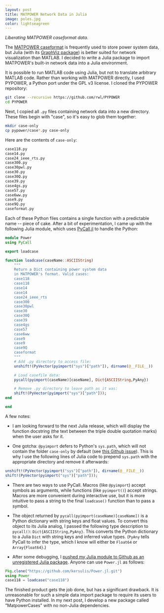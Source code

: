```yaml
---
layout: post
title: MATPOWER Network Data in Julia
image: poles.jpg
color: lightseagreen
---
```


_Liberating MATPOWER caseformat data._

The [MATPOWER caseformat][4] is frequently used to store power system data, but Julia (with its [GraphViz package][5]) is better suited for network visualization than MATLAB. I decided to write a Julia package to import MATPOWER's built-in network data into a Julia environment.

It is possible to run MATLAB code using Julia, but not to translate arbitrary MATLAB code. Rather than working with MATPOWER directly, I used PYPOWER, a Python port under the GPL v3 license. I cloned the PYPOWER repository:

```bash
git clone --recursive https://github.com/rwl/PYPOWER
cd PYPOWER
```
Next, I copied all `.py` files containing network data into a new directory. These files begin with "case", so it's easy to glob them together:

```bash
mkdir case-only
cp pypower/case*.py case-only
```
Here are the contents of `case-only`:

```bash
case118.py
case14.py
case24_ieee_rts.py
case300.py
case30pwl.py
case30.py
case30Q.py
case39.py
case4gs.py
case57.py
case6ww.py
case9.py
case9Q.py
caseformat.py
```
Each of these Python files contains a single function with a predictable name -- piece of cake. After a bit of experimentation, I came up with the following Julia module, which uses [PyCall.jl][2] to handle the Python:

```julia
module Power
using PyCall

export loadcase

function loadcase(caseName::ASCIIString)
    """
    Return a Dict containing power system data 
    in MATPOWER's format. Valid cases:
    case118
    case118
    case14
    case14
    case24_ieee_rts
    case300
    case30pwl
    case30
    case30Q
    case39
    case4gs
    case57
    case6ww
    case9
    case9
    case9Q
    caseformat
    """
    # Add .py directory to access file:
    unshift!(PyVector(pyimport("sys")["path"]), dirname(@__FILE__))

    # Load casefile data:
    pycall(pyimport(caseName)[caseName], Dict{ASCIIString,PyAny})

    # Remove .py directory to leave path as it was:
    shift!(PyVector(pyimport("sys")["path"]));
end

end
```
A few notes:

* I am looking forward to the next Julia release, which will display the function docstring (the text between the triple double quotation marks) when the user asks for it.

* One gotcha: `@pyimport` defers to Python's `sys.path`, which will not contain the folder `case-only` by default (see [this Github issue][3]). This is why I use the following lines of Julia code to prepend `sys.path` with the appropriate directory and remove it afterwards:

```julia
unshift!(PyVector(pyimport("sys")["path"]), dirname(@__FILE__))
shift!(PyVector(pyimport("sys")["path"]));
```

* There are two ways to use PyCall. Macros (like `@pyimport`) accept symbols as arguments, while functions (like `pyimport()`) accept strings. Macros are more convenient during interactive use, but it is more intuitive to pass a string to the final `loadcase()` function than to pass a symbol.

* The object returned by `pycall(pyimport(caseName)[caseName])` is a Python dictionary with string keys and float values. To convert this object to its Julia analog, I passed the following type description to `pycall()`: `Dict{ASCIIString,PyAny}`. This converts the Python dictionary to a Julia `Dict` with string keys and inferred value types. (`PyAny` tells PyCall to infer the type, which I know will either be `Float64` or `Array{Float64}`.)

* After some debugging, I [pushed my Julia module to Github as an unregistered Julia package][6]. Anyone can use `Power.jl` as follows:

```julia
Pkg.clone("https://github.com/kersulis/Power.jl.git")
using Power
case118 = loadcase("case118")
```

The finished product gets the job done, but has a significant drawback. It is unreasonable for such a simple data import package to require its users to have Python installed. In my next post, I develop a new package called "MatpowerCases" with no non-Julia dependencies.

[1]: https://github.com/rwl/PYPOWER
[2]: https://github.com/stevengj/PyCall.jl
[3]: https://github.com/stevengj/PyCall.jl/issues/48
[4]: http://www.maths.ed.ac.uk/optenergy/LocalOpt/caseformat.txt
[5]: https://github.com/Keno/GraphViz.jl
[6]: http://julia.readthedocs.org/en/latest/manual/packages/#making-your-package-available